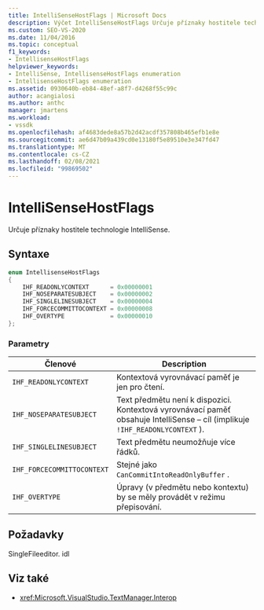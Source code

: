 ```yaml
---
title: IntelliSenseHostFlags | Microsoft Docs
description: Výčet IntelliSenseHostFlags Určuje příznaky hostitele technologie IntelliSense. Tento článek popisuje hodnoty výčtu.
ms.custom: SEO-VS-2020
ms.date: 11/04/2016
ms.topic: conceptual
f1_keywords:
- IntellisenseHostFlags
helpviewer_keywords:
- IntelliSense, IntellisenseHostFlags enumeration
- IntellisenseHostFlags enumeration
ms.assetid: 0930640b-eb84-48ef-a8f7-d4268f55c99c
author: acangialosi
ms.author: anthc
manager: jmartens
ms.workload:
- vssdk
ms.openlocfilehash: af4683dede8a57b2d42acdf357808b465efb1e8e
ms.sourcegitcommit: ae6d47b09a439cd0e13180f5e89510e3e347fd47
ms.translationtype: MT
ms.contentlocale: cs-CZ
ms.lasthandoff: 02/08/2021
ms.locfileid: "99869502"
---
```

# <a name="intellisensehostflags"></a>IntelliSenseHostFlags
Určuje příznaky hostitele technologie IntelliSense.

## <a name="syntax"></a>Syntaxe

```cpp
enum IntellisenseHostFlags
{
    IHF_READONLYCONTEXT      = 0x00000001
    IHF_NOSEPARATESUBJECT    = 0x00000002
    IHF_SINGLELINESUBJECT    = 0x00000004
    IHF_FORCECOMMITTOCONTEXT = 0x00000008
    IHF_OVERTYPE             = 0x00000010
};
```

### <a name="parameters"></a>Parametry

|Členové|Description|
|-------------|-----------------|
|`IHF_READONLYCONTEXT`|Kontextová vyrovnávací paměť je jen pro čtení.|
|`IHF_NOSEPARATESUBJECT`|Text předmětu není k dispozici. Kontextová vyrovnávací paměť obsahuje IntelliSense – cíl (implikuje `!IHF_READONLYCONTEXT` ).|
|`IHF_SINGLELINESUBJECT`|Text předmětu neumožňuje více řádků.|
|`IHF_FORCECOMMITTOCONTEXT`|Stejné jako `CanCommitIntoReadOnlyBuffer` .|
|`IHF_OVERTYPE`|Úpravy (v předmětu nebo kontextu) by se měly provádět v režimu přepisování.|

## <a name="requirements"></a>Požadavky
 SingleFileeditor. idl

## <a name="see-also"></a>Viz také
- <xref:Microsoft.VisualStudio.TextManager.Interop>
